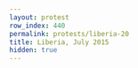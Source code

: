 ```yaml
---
layout: protest
row_index: 440
permalink: protests/liberia-20
title: Liberia, July 2015
hidden: true
---
```

